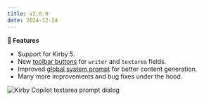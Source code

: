 ```yaml
---
title: v2.0.0
date: 2024-12-24
---
```


**🚀 Features**

- Support for Kirby 5.
- New [toolbar buttons](/docs/usage/toolbar-buttons) for `writer` and `textarea` fields.
- Improved [global system prompt](/docs/configuration/system-prompt) for better content generation.
- Many more improvements and bug fixes under the hood.

![Kirby Copilot textarea prompt dialog](/img/copilot-example-seo-description-prompt.png)
